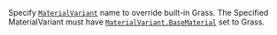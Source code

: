 Specify [`MaterialVariant`](https://create.roblox.com/docs/reference/engine/classes/MaterialVariant) name to override built-in Grass. The
Specified MaterialVariant must have [`MaterialVariant.BaseMaterial`](https://create.roblox.com/docs/reference/engine/classes/MaterialVariant#BaseMaterial)
set to Grass.
